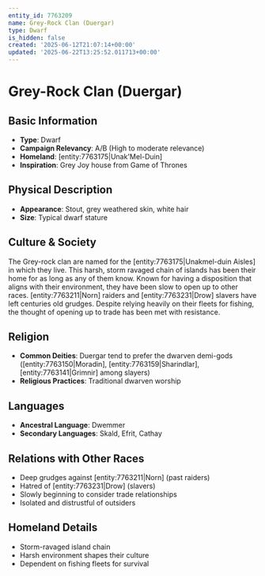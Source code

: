 ```yaml
---
entity_id: 7763209
name: Grey-Rock Clan (Duergar)
type: Dwarf
is_hidden: false
created: '2025-06-12T21:07:14+00:00'
updated: '2025-06-22T13:25:52.011713+00:00'
---
```


# Grey-Rock Clan (Duergar)

## Basic Information

- **Type**: Dwarf
- **Campaign Relevancy**: A/B (High to moderate relevance)
- **Homeland**: [entity:7763175|Unak'Mel-Duin]
- **Inspiration**: Grey Joy house from Game of Thrones

## Physical Description

- **Appearance**: Stout, grey weathered skin, white hair
- **Size**: Typical dwarf stature

## Culture & Society

The Grey-rock clan are named for the [entity:7763175|Unakmel-duin Aisles] in which they live. This harsh, storm ravaged chain of islands has been their home for as long as any of them know. Known for having a disposition that aligns with their environment, they have been slow to open up to other races. [entity:7763211|Norn] raiders and [entity:7763231|Drow] slavers have left centuries old grudges. Despite relying heavily on their fleets for fishing, the thought of opening up to trade has been met with resistance.

## Religion

- **Common Deities**: Duergar tend to prefer the dwarven demi-gods ([entity:7763150|Moradin], [entity:7763159|Sharindlar], [entity:7763141|Grimnir] among slayers)
- **Religious Practices**: Traditional dwarven worship

## Languages

- **Ancestral Language**: Dwemmer
- **Secondary Languages**: Skald, Efrit, Cathay

## Relations with Other Races

- Deep grudges against [entity:7763211|Norn] (past raiders)
- Hatred of [entity:7763231|Drow] (slavers)
- Slowly beginning to consider trade relationships
- Isolated and distrustful of outsiders

## Homeland Details

- Storm-ravaged island chain
- Harsh environment shapes their culture
- Dependent on fishing fleets for survival